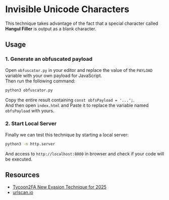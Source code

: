 # Invisible Unicode Characters

This technique takes advantage of the fact that a special character called **Hangul Filler** is output as a blank character.

## Usage

### 1. Generate an obfuscated payload

Open `obfuscator.py` in your editor and replace the value of the `PAYLOAD` variable with your own payload for JavaScript.  
Then run the following command:

```sh
python3 obfuscator.py
```

Copy the entire result containing `const obfsPayload = '...';`.  
And then open `index.html` and Paste it to replace the variable named `obfsPayload` with yours.

### 2. Start Local Server

Finally we can test this technique by starting a local server:

```sh
python3 -m http.server
```

And access to `http://localhost:8000` in browser and check if your code will be executed.  

## Resources

- [Tycoon2FA New Evasion Technique for 2025](https://www.trustwave.com/en-us/resources/blogs/spiderlabs-blog/tycoon2fa-new-evasion-technique-for-2025/)
- [urlscan.io](https://urlscan.io/result/0195c73f-bfd0-7000-8386-94b11ace6088/dom/)